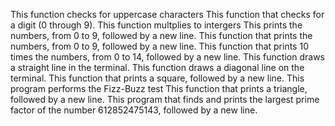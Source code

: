 This function checks for uppercase characters
This function that checks for a digit (0 through 9).
This function multplies to intergers
This prints the numbers, from 0 to 9, followed by a new line.
This function that prints the numbers, from 0 to 9, followed by a new line.
This function that prints 10 times the numbers, from 0 to 14, followed by a new line.
This function draws a straight line in the terminal.
This function draws a diagonal line on the terminal.
This function that prints a square, followed by a new line.
This program performs the Fizz-Buzz test
This function that prints a triangle, followed by a new line.
This program that finds and prints the largest prime factor of the number 612852475143, followed by a new line.
